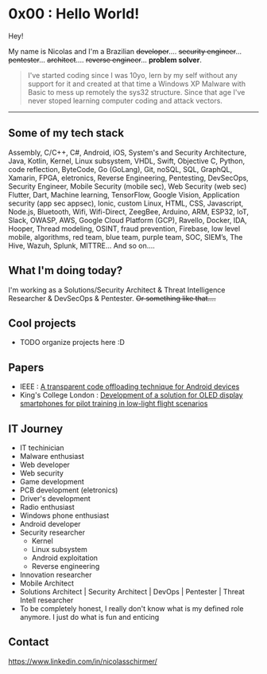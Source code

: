 # 0x00 :  Hello World! 

Hey!

My name is Nicolas and I'm a Brazilian ~~developer~~.... ~~security engineer~~... ~~pentester~~... ~~architect~~.... ~~reverse engineer~~... **problem solver**.

> I've started coding since I was 10yo, lern by my self without any support for it and created at that time a Windows XP Malware with Basic to mess up remotely the sys32 structure. Since that age I've never stoped learning computer coding and attack vectors.

---

## Some of my tech stack

Assembly, C/C++, C#, Android, iOS, System's and Security Architecture, Java, Kotlin, Kernel, Linux subsystem,  VHDL, Swift, Objective C, Python, code reflection, ByteCode, Go (GoLang), Git, noSQL, SQL, GraphQL, Xamarin, FPGA, eletronics, Reverse Engineering, Pentesting, DevSecOps, Security Engineer, Mobile Security (mobile sec), Web Security (web sec) Flutter, Dart, Machine learning, TensorFlow, Google Vision, Application security (app sec appsec), Ionic, custom Linux, HTML, CSS, Javascript, Node.js, Bluetooth, Wifi, Wifi-Direct, ZeegBee, Arduino, ARM, ESP32, IoT, Slack, OWASP, AWS, Google Cloud Platform (GCP), Ravello, Docker, IDA, Hooper, Thread modeling, OSINT, fraud prevention, Firebase, low level mobile, algorithms, red team, blue team, purple team, SOC, SIEM’s, The Hive, Wazuh, Splunk, MITTRE...  And so on....

## What I'm doing today?

I'm working as a Solutions/Security Architect & Threat Intelligence Researcher & DevSecOps & Pentester. ~~Or something like that....~~

## Cool projects

- TODO organize projects here :D

## Papers

- IEEE : [A transparent code offloading technique for Android devices](http://ieeexplore.ieee.org/document/7986435/)
- King's College London : [Development of a solution for OLED display smartphones for pilot training in low-light flight scenarios]()

## IT Journey

- IT techinician
- Malware enthusiast
- Web developer
- Web security
- Game development
- PCB development (eletronics)
- Driver's development
- Radio enthusiast
- Windows phone enthusiast
- Android developer
- Security researcher
  - Kernel
  - Linux subsystem
  - Android exploitation
  - Reverse engineering
- Innovation researcher
- Mobile Architect
- Solutions Architect | Security Architect | DevOps | Pentester | Threat Intell researcher
- To be completely honest, I really don't know what is my defined role anymore. I just do what is fun and enticing

## Contact

https://www.linkedin.com/in/nicolasschirmer/

